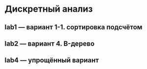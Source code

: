 # Дискретный анализ

## lab1 — вариант 1-1. сортировка подсчётом

## lab2 — вариант 4. B-дерево

## lab4 — упрощённый вариант
